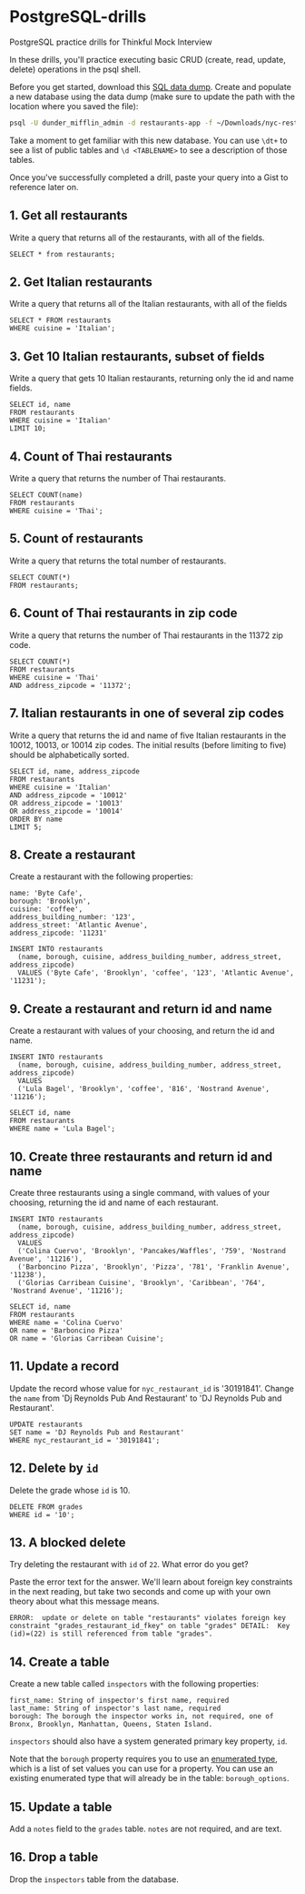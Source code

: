 # PostgreSQL-drills
PostgreSQL practice drills for Thinkful Mock Interview


In these drills, you'll practice executing basic CRUD (create, read, update, delete) operations in the psql shell. 

Before you get started, download this [SQL data dump](https://tf-assets-prod.s3.amazonaws.com/courses/node/assets/nyc-restaurants-data-backup.sql). Create and populate a new database using the data dump (make sure to update the path with the location where you saved the file):

```bash
psql -U dunder_mifflin_admin -d restaurants-app -f ~/Downloads/nyc-restaurants-data-backup.sql
```

Take a moment to get familiar with this new database. You can use `\dt+` to see a list of public tables and  `\d <TABLENAME>` to see a description of those tables.

Once you've successfully completed a drill, paste your query into a Gist to reference later on.

## 1. Get all restaurants

Write a query that returns all of the restaurants, with all of the fields.

````
SELECT * from restaurants;
````

## 2. Get Italian restaurants

Write a query that returns all of the Italian restaurants, with all of the fields

````
SELECT * FROM restaurants 
WHERE cuisine = 'Italian';
````

## 3. Get 10 Italian restaurants, subset of fields

Write a query that gets 10 Italian restaurants, returning only the id and name fields.

````
SELECT id, name 
FROM restaurants 
WHERE cuisine = 'Italian' 
LIMIT 10;
````

## 4. Count of Thai restaurants

Write a query that returns the number of Thai restaurants.

````
SELECT COUNT(name) 
FROM restaurants 
WHERE cuisine = 'Thai';
````

## 5. Count of restaurants

Write a query that returns the total number of restaurants.

````
SELECT COUNT(*) 
FROM restaurants;
````

## 6. Count of Thai restaurants in zip code

Write a query that returns the number of Thai restaurants in the 11372 zip code.

````
SELECT COUNT(*) 
FROM restaurants 
WHERE cuisine = 'Thai' 
AND address_zipcode = '11372';
````

## 7. Italian restaurants in one of several zip codes

Write a query that returns the id and name of five Italian restaurants in the 10012, 10013, or 10014 zip codes. The initial results (before limiting to five) should be alphabetically sorted.

````
SELECT id, name, address_zipcode 
FROM restaurants 
WHERE cuisine = 'Italian' 
AND address_zipcode = '10012' 
OR address_zipcode = '10013' 
OR address_zipcode = '10014' 
ORDER BY name 
LIMIT 5;
````

## 8. Create a restaurant

Create a restaurant with the following properties:

```
name: 'Byte Cafe',
borough: 'Brooklyn',
cuisine: 'coffee',
address_building_number: '123',
address_street: 'Atlantic Avenue',
address_zipcode: '11231'
```

````
INSERT INTO restaurants 
  (name, borough, cuisine, address_building_number, address_street, address_zipcode) 
  VALUES ('Byte Cafe', 'Brooklyn', 'coffee', '123', 'Atlantic Avenue', '11231');
````


## 9. Create a restaurant and return id and name

Create a restaurant with values of your choosing, and return the id and name.

````
INSERT INTO restaurants
  (name, borough, cuisine, address_building_number, address_street, address_zipcode)
  VALUES 
  ('Lula Bagel', 'Brooklyn', 'coffee', '816', 'Nostrand Avenue', '11216');
````

````
SELECT id, name 
FROM restaurants 
WHERE name = 'Lula Bagel';
````

## 10. Create three restaurants and return id and name

Create three restaurants using a single command, with values of your choosing, returning the id and name of each restaurant.
````
INSERT INTO restaurants
  (name, borough, cuisine, address_building_number, address_street, address_zipcode)
  VALUES 
  ('Colina Cuervo', 'Brooklyn', 'Pancakes/Waffles', '759', 'Nostrand Avenue', '11216'),
  ('Barboncino Pizza', 'Brooklyn', 'Pizza', '781', 'Franklin Avenue', '11238'),
  ('Glorias Carribean Cuisine', 'Brooklyn', 'Caribbean', '764', 'Nostrand Avenue', '11216');
````

````
SELECT id, name 
FROM restaurants 
WHERE name = 'Colina Cuervo' 
OR name = 'Barboncino Pizza' 
OR name = 'Glorias Carribean Cuisine';
````

## 11. Update a record

Update the record whose value for `nyc_restaurant_id` is '30191841'. Change the `name` from 'Dj Reynolds Pub And Restaurant' to 'DJ Reynolds Pub and Restaurant'.

````
UPDATE restaurants 
SET name = 'DJ Reynolds Pub and Restaurant' 
WHERE nyc_restaurant_id = '30191841';
````

## 12. Delete by `id`

Delete the grade whose `id` is 10.

````
DELETE FROM grades 
WHERE id = '10';
````

## 13. A blocked delete

Try deleting the restaurant with `id` of `22`. What error do you get?

Paste the error text for the answer. We'll learn about foreign key constraints in the next reading, but take two seconds and come up with your own theory about what this message means.

`
ERROR:  update or delete on table "restaurants" violates foreign key constraint "grades_restaurant_id_fkey" on table "grades"
DETAIL:  Key (id)=(22) is still referenced from table "grades".
`


## 14. Create a table

Create a new table called `inspectors` with the following properties:

```
first_name: String of inspector's first name, required
last_name: String of inspector's last name, required
borough: The borough the inspector works in, not required, one of Bronx, Brooklyn, Manhattan, Queens, Staten Island.
```

`inspectors` should also have a system generated primary key property, `id`.

Note that the `borough` property requires you to use an [enumerated type](https://www.postgresql.org/docs/current/static/datatype-enum.html), which is a list of set values you can use for a property. You can use an existing enumerated type that will already be in the table: `borough_options`.

## 15. Update a table

Add a `notes` field to the `grades` table. `notes` are not required, and are text.

## 16. Drop a table

Drop the `inspectors` table from the database.

